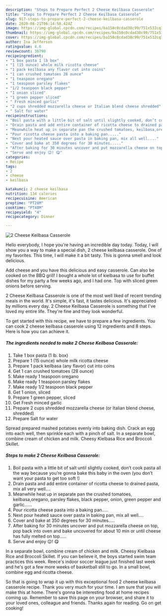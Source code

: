 ```yaml
---
description: "Steps to Prepare Perfect 2 Cheese Keilbasa Casserole"
title: "Steps to Prepare Perfect 2 Cheese Keilbasa Casserole"
slug: 917-steps-to-prepare-perfect-2-cheese-keilbasa-casserole
date: 2020-08-21T06:14:58.424Z
image: https://img-global.cpcdn.com/recipes/ba158c0cdad38c99/751x532cq70/2-cheese-keilbasa-casserole-recipe-main-photo.jpg
thumbnail: https://img-global.cpcdn.com/recipes/ba158c0cdad38c99/751x532cq70/2-cheese-keilbasa-casserole-recipe-main-photo.jpg
cover: https://img-global.cpcdn.com/recipes/ba158c0cdad38c99/751x532cq70/2-cheese-keilbasa-casserole-recipe-main-photo.jpg
author: Ina Jefferson
ratingvalue: 4.6
reviewcount: 36790
recipeingredient:
- "1 box pasta 1 lb box"
- "1 (15 ounce) whole milk ricotta cheese"
- "1 pack keilbasa any flavor cut into coins"
- "1 can crushed tomatoes 28 ounce"
- "1 teaspoon oregano"
- "1 teaspoon parsley flakes"
- "1/2 teaspoon black pepper"
- "1 onion sliced"
- "1 green pepper sliced"
- " Fresh minced garlic"
- "2 cups shredded mozzarella cheese or Italian blend cheese shredded"
- " Salt for water"
recipeinstructions:
- "Boil pasta with a little bit of salt until slightly cooked, don’t cook pasta all the way because you’re gonna bake this baby in the oven (you don’t want your pasta to get too soft !)"
- "Drain pasta and add entire container of ricotta cheese to drained pasta, mix all very well...."
- "Meanwhile heat up in separate pan the crushed tomatoes, keilbasa,oregano, parsley flakes, black pepper, onion, green pepper and garlic......"
- "Pour ricotta cheese pasta into a baking pan....."
- "Next pour heated sauce over pasta in baking pan, mix all well...."
- "Cover and bake at 350 degrees for 30 minutes....."
- "After baking for 30 minutes uncover and put mozzarella cheese on top, pop back into oven and bake uncovered for about 10 min or until cheese has fully melted on top....."
- "Serve and enjoy 😉! 😋"
categories:
- Recipe
tags:
- 2
- cheese
- keilbasa

katakunci: 2 cheese keilbasa 
nutrition: 134 calories
recipecuisine: American
preptime: "PT28M"
cooktime: "PT48M"
recipeyield: "4"
recipecategory: Dinner

---
```



![2 Cheese Keilbasa Casserole](https://img-global.cpcdn.com/recipes/ba158c0cdad38c99/751x532cq70/2-cheese-keilbasa-casserole-recipe-main-photo.jpg)

Hello everybody, I hope you're having an incredible day today. Today, I will show you a way to make a special dish, 2 cheese keilbasa casserole. One of my favorites. This time, I will make it a bit tasty. This is gonna smell and look delicious.

Add cheese and you have this delicious and easy casserole. Can also be cooked on the BBQ grill! I bought a whole lot of kielbasa to use for buffet dishes for my party a few weeks ago, and I had one. Top with sliced green onions before serving.

2 Cheese Keilbasa Casserole is one of the most well liked of recent trending meals in the world. It's simple, it's fast, it tastes delicious. It's appreciated by millions every day. 2 Cheese Keilbasa Casserole is something that I've loved my entire life. They're fine and they look wonderful.


To get started with this recipe, we have to prepare a few ingredients. You can cook 2 cheese keilbasa casserole using 12 ingredients and 8 steps. Here is how you can achieve it.

<!--inarticleads1-->

##### The ingredients needed to make 2 Cheese Keilbasa Casserole:

1. Take 1 box pasta (1 lb. box)
1. Prepare 1 (15 ounce) whole milk ricotta cheese
1. Prepare 1 pack keilbasa (any flavor) cut into coins
1. Get 1 can crushed tomatoes (28 ounce)
1. Make ready 1 teaspoon oregano
1. Make ready 1 teaspoon parsley flakes
1. Make ready 1/2 teaspoon black pepper
1. Get 1 onion, sliced
1. Prepare 1 green pepper, sliced
1. Get  Fresh minced garlic
1. Prepare 2 cups shredded mozzarella cheese (or Italian blend cheese, shredded)
1. Prepare  Salt for water


Spread prepared mashed potatoes evenly into baking dish. Crack an egg into each well, then sprinkle each with a pinch of salt. In a separate bowl, combine cream of chicken and milk. Cheesy Kielbasa Rice and Broccoli Skillet. 

<!--inarticleads2-->

##### Steps to make 2 Cheese Keilbasa Casserole:

1. Boil pasta with a little bit of salt until slightly cooked, don’t cook pasta all the way because you’re gonna bake this baby in the oven (you don’t want your pasta to get too soft !)
1. Drain pasta and add entire container of ricotta cheese to drained pasta, mix all very well....
1. Meanwhile heat up in separate pan the crushed tomatoes, keilbasa,oregano, parsley flakes, black pepper, onion, green pepper and garlic......
1. Pour ricotta cheese pasta into a baking pan.....
1. Next pour heated sauce over pasta in baking pan, mix all well....
1. Cover and bake at 350 degrees for 30 minutes.....
1. After baking for 30 minutes uncover and put mozzarella cheese on top, pop back into oven and bake uncovered for about 10 min or until cheese has fully melted on top.....
1. Serve and enjoy 😉! 😋


In a separate bowl, combine cream of chicken and milk. Cheesy Kielbasa Rice and Broccoli Skillet. If you can believe it, the boys started swim team practices this week. Reece&#39;s indoor soccer league just finished last week and he&#39;s got a few more weeks of basketball still to go. In a small bowl, combine egg and ricotta cheese. 

So that is going to wrap it up with this exceptional food 2 cheese keilbasa casserole recipe. Thank you very much for your time. I am sure that you will make this at home. There's gonna be interesting food at home recipes coming up. Remember to save this page on your browser, and share it to your loved ones, colleague and friends. Thanks again for reading. Go on get cooking!
